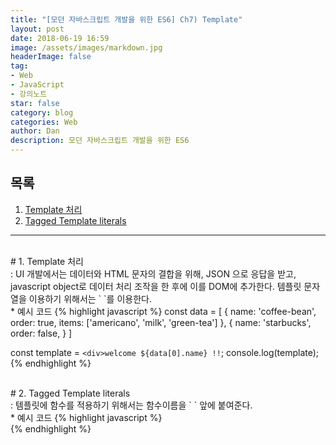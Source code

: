 ```yaml
---
title: "[모던 자바스크립트 개발을 위한 ES6] Ch7) Template"
layout: post
date: 2018-06-19 16:59
image: /assets/images/markdown.jpg
headerImage: false
tag:
- Web
- JavaScript
- 강의노트
star: false
category: blog
categories: Web
author: Dan
description: 모던 자바스크립트 개발을 위한 ES6
---
```


## 목록
1. <a href="#one">Template 처리</a><br>
2. <a href="#two">Tagged Template literals</a><br>

---
<br>
<div id="one"></div>
# 1. Template 처리
<div class="underlined"></div>
: UI 개발에서는 데이터와 HTML 문자의 결합을 위해, JSON 으로 응답을 받고,  javascript object로 데이터 처리 조작을 한 후에 이를 DOM에 추가한다.  템플릿 문자열을 이용하기 위해서는 ` `를 이용한다.
<br>
* 예시 코드
{% highlight javascript %}
const data = [
  {
    name: 'coffee-bean',
    order: true,
    items: ['americano', 'milk', 'green-tea']
  },
  {
    name: 'starbucks',
    order: false,
  }
]

const template = `<div>welcome ${data[0].name} !!`;
console.log(template);
{% endhighlight %}
<br>
<br>
<div id="two"></div>
# 2. Tagged Template literals
<div class="underlined"></div>
: 템플릿에 함수를 적용하기 위해서는 함수이름을 ` ` 앞에 붙여준다.
<br>
* 예시 코드
{% highlight javascript %}
<!DOCTYPE html>
<html>
<head>
  <meta charset="utf-8">
  <meta name="viewport" content="width=device-width">
  <title>JS Bin</title>
</head>
<body>
  <div id = "message"></div>
  <script>
    const data = [
    {
      name: 'coffee-bean',
      order: true,
      items: ['americano', 'milk', 'green-tea']
    },
    {
      name: 'starbucks',
      order: false,
    },
    {
      name: 'coffee-king',
      order: true,
      items: ['americano', 'latte']
    },
    ]

    function fn (tags, name, items) {
    if (typeof items === "undefined") {
      items = "주문가능한 상품이 없습니다.";
    }

    return (tags[0] + name + tags[1] + items + tags[2]);
    }

    data.forEach((v) => {
    let template = fn`<h2>welcome ${v.name} !!</h2><h4>주문가능항목</h4><div>${v.items}</div>`;
    document.querySelector("#message").innerHTML += template;
    });
  </script>
</body>
</html>
{% endhighlight %}
